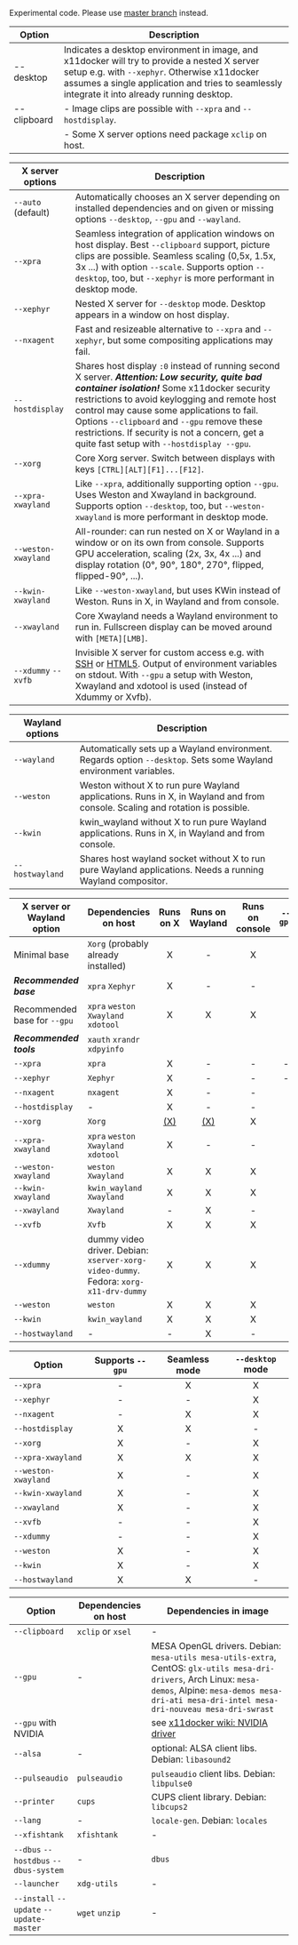 Experimental code. Please use [master branch](https://github.com/mviereck/x11docker) instead.



| Option | Description |
| --- | --- |
| --desktop | Indicates a desktop environment in image, and x11docker will try to provide a nested X server setup e.g. with `--xephyr`. Otherwise x11docker assumes a single application and tries to seamlessly integrate it into already running desktop. | 
| --clipboard | - Image clips are possible with `--xpra` and `--hostdisplay`. 
|             | - Some X server options need package `xclip` on host. |


| X server options | Description |
| --- | --- |
| `--auto` (default) | Automatically chooses an X server depending on installed dependencies and on given or missing options `--desktop`, `--gpu` and `--wayland`. |
| `--xpra` | Seamless integration of application windows on host display. Best `--clipboard` support, picture clips are possible.  Seamless scaling (0,5x, 1.5x, 3x ...) with option `--scale`. Supports option `--desktop`, too, but `--xephyr` is more performant in desktop mode. |
| `--xephyr` | Nested X server for `--desktop`  mode. Desktop appears in a window on host display. |
| `--nxagent` | Fast and resizeable alternative to `--xpra` and `--xephyr`, but some compositing applications may fail. |
| `--hostdisplay` | Shares host display `:0` instead of running second X server. ***Attention: Low security, quite bad container isolation!*** Some x11docker security restrictions to avoid keylogging and remote host control may cause some applications to fail. Options `--clipboard` and `--gpu` remove these restrictions. If security is not a concern, get a quite fast setup with `--hostdisplay --gpu`. |
| `--xorg` | Core Xorg server. Switch between displays with keys `[CTRL][ALT][F1]...[F12]`. |
| `--xpra-xwayland` | Like `--xpra`, additionally supporting option `--gpu`. Uses Weston and Xwayland in background. Supports option `--desktop`, too, but `--weston-xwayland` is more performant in desktop mode. |
| `--weston-xwayland` | All-rounder: can run nested on X or Wayland in a window or on its own from console. Supports GPU acceleration, scaling (2x, 3x, 4x ...) and display rotation (0°, 90°, 180°, 270°, flipped, flipped-90°, ...). |
| `--kwin-xwayland` | Like `--weston-xwayland`, but uses KWin instead of Weston. Runs in X, in Wayland and from console. |
| `--xwayland` | Core Xwayland needs a Wayland environment to run in. Fullscreen display can be moved around with `[META][LMB]`. |
| `--xdummy` `--xvfb` | Invisible X server for custom access e.g. with [SSH](https://github.com/mviereck/x11docker/wiki/Remote-access-with-SSH) or [HTML5](https://github.com/mviereck/x11docker/wiki/Container-applications-running-in-Browser-with-HTML5). Output of environment variables on stdout. With `--gpu` a setup with Weston, Xwayland and xdotool is used (instead of Xdummy or Xvfb). |

| Wayland options | Description |
| --- | --- |
| `--wayland` | Automatically sets up a Wayland environment. Regards option `--desktop`. Sets some Wayland environment variables. |
| `--weston` | Weston without X to run pure Wayland applications. Runs in X, in Wayland and from console. Scaling and rotation is possible. |
| `--kwin` | kwin_wayland without X to run pure Wayland applications. Runs in X, in Wayland and from console. |
| `--hostwayland` | Shares host wayland socket without X to run pure Wayland applications. Needs a running Wayland compositor. |

| X server or Wayland option | Dependencies on host | Runs on X | Runs on Wayland | Runs on console | `--gpu` | Seamless mode | `--desktop` mode | 
| --- | --- | :---: | :---: | :---: |:---: | :---: | :---: |
| Minimal base | `Xorg` (probably already installed) | X | - | X |
| ***Recommended base*** | `xpra` `Xephyr` | X | - | - |
| Recommended base for `--gpu` | `xpra` `weston` `Xwayland` `xdotool` | X | X | X |
| ***Recommended tools*** | `xauth` `xrandr` `xdpyinfo` | | | |
| `--xpra` | `xpra` | X | - | - | - | X | X |
| `--xephyr` | `Xephyr`| X | - | - | - | - | X |
| `--nxagent` | `nxagent`| X | - | - |
| `--hostdisplay` | - | X | - | - |
| `--xorg` | `Xorg`| [(X)](#setup-for-option---xorg) | [(X)](#setup-for-option---xorg) | X |
| `--xpra-xwayland` | `xpra` `weston` `Xwayland` `xdotool` | X | - | - |
| `--weston-xwayland` | `weston` `Xwayland` | X | X | X |
| `--kwin-xwayland` | `kwin_wayland` `Xwayland` | X | X | X |
| `--xwayland` | `Xwayland` | - | X | - |
| `--xvfb` | `Xvfb` | X | X | X |
| `--xdummy` | dummy video driver. Debian: `xserver-xorg-video-dummy`. Fedora: `xorg-x11-drv-dummy` | X | X | X |
| `--weston` | `weston` | X | X | X |
| `--kwin` | `kwin_wayland` | X | X | X |
| `--hostwayland` | - | - | X | - |


| Option | Supports `--gpu` | Seamless mode | `--desktop` mode | 
| --- | :---: | :---: | :---: |
| `--xpra` | - | X | X |
| `--xephyr` | - | - | X |
| `--nxagent` | - | X | X |
| `--hostdisplay` | X | X | - |
| `--xorg` | X | - | X |
| `--xpra-xwayland` | X | X | X |
| `--weston-xwayland` | X | - | X |
| `--kwin-xwayland` | X | - | X |
| `--xwayland` | X | - | X |
| `--xvfb` | - | - | X |
| `--xdummy` | - | - | X |
| `--weston` | X | - | X |
| `--kwin` | X | - | X |
| `--hostwayland` | X | X | - |


| Option | Dependencies on host | Dependencies in image |
| --- | --- | --- |
| `--clipboard` | `xclip` or `xsel` | - |
| `--gpu` | - | MESA OpenGL drivers. Debian: `mesa-utils mesa-utils-extra`, CentOS: `glx-utils mesa-dri-drivers`, Arch Linux: `mesa-demos`, Alpine: `mesa-demos mesa-dri-ati mesa-dri-intel mesa-dri-nouveau mesa-dri-swrast` |
| `--gpu` with NVIDIA | | see [x11docker wiki: NVIDIA driver](https://github.com/mviereck/x11docker/wiki/NVIDIA-driver-support-for-docker-container) |
| `--alsa` | - | optional: ALSA client libs. Debian: `libasound2` |
| `--pulseaudio` | `pulseaudio` | `pulseaudio` client libs. Debian: `libpulse0` |
| `--printer` | `cups` | CUPS client library. Debian: `libcups2` |
| `--lang` | - | `locale-gen`. Debian: `locales` |
| `--xfishtank` | `xfishtank` | - |
| `--dbus` `--hostdbus` `--dbus-system` | - | `dbus` |
| `--launcher` | `xdg-utils` | - |
| `--install` `--update` `--update-master` | `wget` `unzip` | - |
